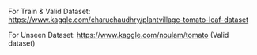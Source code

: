 
For Train & Valid Dataset: https://www.kaggle.com/charuchaudhry/plantvillage-tomato-leaf-dataset

For Unseen Dataset: https://www.kaggle.com/noulam/tomato (Valid dataset)
